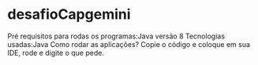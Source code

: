 # desafioCapgemini
Pré requisitos para rodas os programas:Java versão 8
Tecnologias usadas:Java
Como rodar as aplicações? Copie o código e coloque em sua IDE, rode e digite o que pede.
